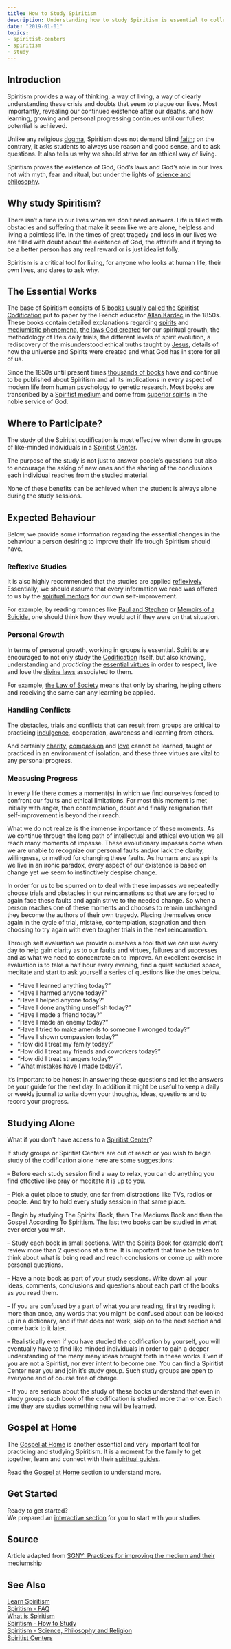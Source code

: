 ```yaml
---
title: How to Study Spiritism
description: Understanding how to study Spiritism is essential to collect its life-changing benefits.
date: "2019-01-01"
topics:
- spiritist-centers
- spiritism
- study
---
```


## Introduction
Spiritism provides a way of thinking, a way of living, a way of clearly understanding these crisis 
and doubts that seem to plague our lives. Most importantly, revealing our continued existence after our deaths,
and how learning, growing and personal progressing continues until our fullest potential is achieved.

Unlike any religious [dogma](/about/dogma), Spiritism does not demand blind [faith](/about/faith); 
on the contrary, it asks students to always use reason and good sense, and to ask questions.
It also tells us why we should strive for an ethical way of living.

Spiritism proves the existence of God, God’s laws and God’s role in our lives not with myth,
fear and ritual, but under the lights of [science and philosophy](../science-philosophy-religion).


## Why study Spiritism?
There isn’t a time in our lives when we don’t need answers. Life is filled with
obstacles and suffering that make it seem like we are alone, helpless and living a pointless life.
In the times of great tragedy and loss in our lives we are filled with doubt about the existence of God,
the afterlife and if trying to be a better person has any real reward or is just idealist folly.

Spiritism is a critical tool for living, for anyone who looks at human life, their own lives, and dares to ask why.

## The Essential Works
The base of Spiritism consists of [5 books usually called the Spiritist Codification](../codification) 
put to paper by the French educator [Allan Kardec](/bio/allan-kardec) in the 1850s.
These books contain detailed explanations regarding [spirits](/about/spirit) and [mediumistic phenomena](../mediumship), 
[the laws God created](/divine-laws) for our spiritual growth, the methodology of life’s daily trials, the different
levels of spirit evolution, a rediscovery of the misunderstood ethical truths taught by [Jesus](/about/jesus),
details of how the universe and Spirits were created and what God has in store for all of us.

Since the 1850s until present times [thousands of books](/books) have and continue to be published about Spiritism 
and all its implications in every aspect of modern life from human psychology to genetic research.
Most books are transcribed by a [Spiritist medium](/about/medium) and come from [superior spirits](/about/superior-spirit) 
in the noble service of God.

## Where to Participate?
The study of the Spiritist codification is most effective when done in groups of like-minded individuals
in a [Spiritist Center](../centers).

The purpose of the study is not just to answer people’s questions but also to encourage the asking of 
new ones  and the sharing of the conclusions each individual reaches from the studied material.

None of these benefits can be achieved when the student is always alone during the study sessions.

## Expected Behaviour
Below, we provide some information regarding the essential changes in the behaviour a person
desiring to improve their life trough Spiritism should have.

### Reflexive Studies
It is also highly recommended that the studies are applied [reflexively](/about/reflexive-study)
Essentially, we should assume that every information we read was offered to us by the 
[spiritual mentors](/about/spiritual-guide) for our own self-improvement.

For example, by reading romances like [Paul and Stephen](/books/paul-and-stephen) or
[Memoirs of a Suicide](/books/memoirs-of-a-suicide), one should think how they would act
if they were on that situation.

### Personal Growth
In terms of personal growth, working in groups is essential. Spiritits are encouraged to 
not only study the [Codification](../codification) itself, but also knowing, understanding 
and _practicing_ the [essential virtues](/virtues) in order to respect, live and love 
the [divine laws](/divine-laws) associated to them.

For example, [the Law of Society](/divine-laws/society) means that only by sharing,
helping others and receiving the same can any learning be applied.

### Handling Conflicts
The obstacles, trials and conflicts that can result from groups are critical to practicing 
[indulgence](/virtues/indulgence), cooperation, awareness and learning from others.

And certainly [charity](/virtues/charity), [compassion](/virtues/compassion) and 
[love](/virtues/love) cannot be learned, taught or practiced in an environment of isolation,
and these three virtues are vital to any personal progress.

### Measusing Progress
In every life there comes a moment(s) in which we find ourselves forced to confront our faults and ethical limitations. For most this moment is met initially with anger, then contemplation, doubt and finally resignation that self-improvement is beyond their reach.

What we do not realize is the immense importance of these moments. As we continue through the long path of intellectual and ethical evolution we all reach many moments of impasse. These evolutionary impasses come when we are unable to recognize our personal faults and/or lack the clarity, willingness, or method for changing these faults. As humans and as spirits we live in an ironic paradox, every aspect of our existence is based on change yet we seem to instinctively despise change.

In order for us to be spurred on to deal with these impasses we repeatedly choose trials and obstacles in our reincarnations so that we are forced to again face these faults and again strive to the needed change. So when a person reaches one of these moments and chooses to remain unchanged they become the authors of their own tragedy. Placing themselves once again in the cycle of trial, mistake, contemplation, stagnation and then choosing to try again with even tougher trials in the next reincarnation.

Through self evaluation we provide ourselves a tool that we can use every day to help gain clarity as to our faults and virtues, failures and successes and as what we need to concentrate on to improve. An excellent exercise in evaluation is to take a half hour every evening, find a quiet secluded space, meditate and start to ask yourself a series of questions like the ones below.

* “Have I learned anything today?” 
* “Have I harmed anyone today?” 
* “Have I helped anyone today?” 
* “Have I done anything unselfish today?” 
* “Have I made a friend today?” 
* “Have I made an enemy today?” 
* “Have I tried to make amends to someone I wronged today?” 
* “Have I shown compassion today?” 
* “How did I treat my family today?” 
* “How did I treat my friends and coworkers today?” 
* “How did I treat strangers today?” 
* “What mistakes have I made today?”.

It’s important to be honest in answering these questions and let the answers be your guide for the next day. In addition it might be useful to keep a daily or weekly journal to write down your thoughts, ideas, questions and to record your progress.




## Studying Alone
What if you don't have access to a [Spiritist Center](../centers)?

If study groups or Spiritist Centers are out of reach or you wish to begin study of the codification alone here are some suggestions:

– Before each study session find a way to relax, you can do anything you find effective like pray or meditate it is up to you.

– Pick a quiet place to study, one far from distractions like TVs, radios or people. And try to hold every study session in that same place.

– Begin by studying The Spirits’ Book, then The Mediums Book and then the Gospel According To Spiritism. The last two books can be studied in what ever order you wish.

– Study each book in small sections. With the Spirits Book for example don’t review more than 2 questions at a time. It is important that time be taken to think about what is being read and reach conclusions or come up with more personal questions.

– Have a note book as part of your study sessions. Write down all your ideas, comments, conclusions and questions about each part of the books as you read them.

– If you are confused by a part of what you are reading, first try reading it more than once, any words that you might be confused about can be looked up in a dictionary, and if that does not work, skip on to the next section and come back to it later.

– Realistically even if you have studied the codification by yourself, you will eventually have to find like minded individuals in order to gain a deeper understanding of the many many ideas brought forth in these works. Even if you are not a Spiritist, nor ever intent to become one. You can find a Spiritist Center near you and join it’s study group. Such study groups are open to everyone and of course free of charge.

– If you are serious about the study of these books understand that even in study groups each book of the codification is studied more than once. Each time they are studies something new will be learned.

## Gospel at Home
The [Gospel at Home](../gospel-at-home) is another essential and very important tool for practicing and studying
Spiritism. It is a moment for the family to get together, learn and connect with their [spiritual guides](/about/spiritual-guide).

Read the [Gospel at Home](../gospel-at-home) section to understand more.

## Get Started
Ready to get started?  
We prepared an [interactive section](/get-started) for you to start with your studies.  


## Source
Article adapted from [SGNY: Practices for improving the medium and their mediumship](https://www.sgny.org/spiritism-guide/mediumship/mediumship-improvement/)

## See Also
[Learn Spiritism](../learn)   
[Spiritism - FAQ](../faq)  
[What is Spiritism](../about)  
[Spiritism - How to Study](../how-to-study)  
[Spiritism - Science, Philosophy and Religion](../science-philosophy-religion)  
[Spiritist Centers](../centers)  


